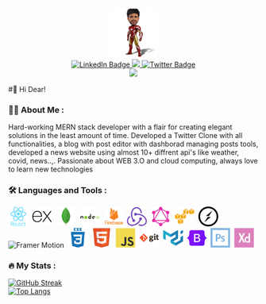 <div id="header" align="center">
  <img src="avatar.png" width="100"/>
  <div id="badges">
  <a href="https://www.linkedin.com/in/m-adnan-mushtaq-45368a239/">
    <img src="https://img.shields.io/badge/LinkedIn-blue?style=for-the-badge&logo=linkedin&logoColor=white" alt="LinkedIn Badge"/>
  </a>
  <a href="https://www.fiverr.com/adnan__malik?up_rollout=true">
    <img src="https://img.shields.io/badge/-Fiverr-%231dbf73?style=for-the-badge&logo=fiverr&logoColor=white"/>
  </a>
  <a href="https://twitter.com/randomlines001">
    <img src="https://img.shields.io/badge/Twitter-blue?style=for-the-badge&logo=twitter&logoColor=white" alt="Twitter Badge"/>
  </a>
</div>
 <img src="https://komarev.com/ghpvc/?username=Malik164" />
</div>

#:wave: Hi Dear!

### :man_technologist: About Me :
Hard-working MERN stack developer with a flair for creating elegant solutions in the least amount of time. Developed a Twitter Clone with all functionalities, a blog with post editor with dashborad managing posts tools, developed a news website using almost 10+ diffrent api's like weather, covid, news..,. Passionate about WEB 3.O  and cloud computing, always love to learn new technologies

### :hammer_and_wrench: Languages and Tools :
<div>
  <img src="https://github.com/devicons/devicon/blob/master/icons/react/react-original-wordmark.svg" title="React" alt="React" width="40" height="40"/>&nbsp;
  <img src="https://github.com/devicons/devicon/blob/master/icons/express/express-original.svg" title="Express" alt="Express" width="40" height="40"/>&nbsp;
  <img src="https://github.com/devicons/devicon/blob/master/icons/mongodb/mongodb-original.svg" title="MongoDB" alt="MongoDb" width="40" height="40"/>&nbsp;
  <img src="https://github.com/devicons/devicon/blob/master/icons/nodejs/nodejs-original-wordmark.svg" title="NodeJS" alt="NodeJS" width="40" height="40"/>&nbsp;
   <img src="https://github.com/devicons/devicon/blob/master/icons/firebase/firebase-plain-wordmark.svg" title="Firebase" alt="Firebase" width="40" height="40"/>&nbsp;
  <img src="https://github.com/devicons/devicon/blob/master/icons/redux/redux-original.svg" title="Redux" alt="Redux " width="40" height="40"/>&nbsp;
  <img src="https://github.com/devicons/devicon/blob/master/icons/graphql/graphql-plain.svg" title="GraphQl" alt="GraphQl " width="40" height="40"/>&nbsp;
  <img src="https://github.com/devicons/devicon/blob/master/icons/amazonwebservices/amazonwebservices-original.svg" title="AWS S3" alt="AWS S3" width="40" height="40"/>&nbsp;
  <img src="https://github.com/devicons/devicon/blob/master/icons/socketio/socketio-original.svg" title="Socket Io" alt="Socket Io " width="40" height="40"/>&nbsp;
  <img src="https://camo.githubusercontent.com/179d66ab2b0321726c88a586c4ad38802e7113a3c98c6fd3f0156c01c98cfd14/68747470733a2f2f6672616d657275736572636f6e74656e742e636f6d2f696d616765732f34386861395a52396f5a51475136675a38595566456c50335430412e706e67" title="Framer Motion" alt="Framer Motion" width="40" height="40"/>&nbsp;
  <img src="https://github.com/devicons/devicon/blob/master/icons/css3/css3-plain-wordmark.svg"  title="CSS3" alt="CSS" width="40" height="40"/>&nbsp;
  <img src="https://github.com/devicons/devicon/blob/master/icons/html5/html5-original.svg" title="HTML5" alt="HTML" width="40" height="40"/>&nbsp;
  <img src="https://github.com/devicons/devicon/blob/master/icons/javascript/javascript-original.svg" title="JavaScript" alt="JavaScript" width="40" height="40"/>&nbsp;
   <img src="https://github.com/devicons/devicon/blob/master/icons/git/git-original-wordmark.svg" title="Git" **alt="Git" width="40" height="40"/>&nbsp;
  <img src="https://github.com/devicons/devicon/blob/master/icons/materialui/materialui-original.svg" title="Material UI" alt="Material UI" width="40" height="40"/>&nbsp;
  <img src="https://github.com/devicons/devicon/blob/master/icons/bootstrap/bootstrap-original.svg" title="BootStrap" alt="BootStrap" width="40" height="40"/>&nbsp;
  <img src="https://github.com/devicons/devicon/blob/master/icons/photoshop/photoshop-line.svg" title="PhotoShop" alt="PhotoShop" width="40" height="40"/>&nbsp;
  <img src="https://github.com/devicons/devicon/blob/master/icons/xd/xd-plain.svg" title="Xd" alt="Xd" width="40" height="40"/>&nbsp;
 
</div>

### :fire: My Stats :
[![GitHub Streak](https://github-readme-streak-stats.herokuapp.com/?user=Malik164)](https://git.io/streak-stats)
<br/>
[![Top Langs](https://github-readme-stats.vercel.app/api/top-langs/?username=Malik164&layout=compact)](https://github.com/anuraghazra/github-readme-stats)


